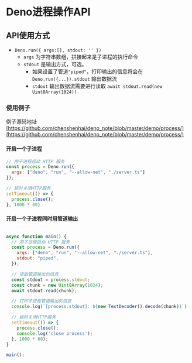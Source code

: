 # Deno进程操作API

## API使用方式

- `Deno.run({ args:[], stdout: '' })`
  - `args` 为字符串数组，拼接起来是子进程的执行命令
  - `stdout` 是输出方式，可选。
    - 如果设置了管道`"piped"`，打印输出的信息将会在 `Deno.run({...}).stdout` 输出数据流
    - `stdout` 输出数据流需要进行读取 `await stdout.read(new Uint8Array(1024))`

### 使用例子

例子源码地址 
[https://github.com/chenshenhai/deno_note/blob/master/demo/process/](https://github.com/chenshenhai/deno_note/blob/master/demo/process/)

#### 开启一个子进程

```js
// 用子进程启动 HTTP 服务
const process = Deno.run({
  args: ["deno", "run", "--allow-net", "./server.ts"]
});

// 延时关闭HTTP服务
setTimeout(() => {
  process.close();
}, 1000 * 60)
```

#### 开启一个子进程同时用管道输出

```js

async function main() {
  // 用子进程启动 HTTP 服务
  const process = Deno.run({
    args: ["deno", "run", "--allow-net", "./server.ts"],
    stdout: "piped",
  });

  // 读取管道输出的信息
  const stdout = process.stdout;
  const chunk = new Uint8Array(1024);
  await stdout.read(chunk);

  // 打印子进程管道输出的信息
  console.log(`[process.stdout]: ${new TextDecoder().decode(chunk)}`)

  // 延时关闭HTTP服务
  setTimeout(() => {
    process.close();
    console.log('close process');
  }, 1000 * 60);
}

main();
```